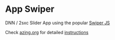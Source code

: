 # App Swiper

DNN / 2sxc Slider App using the popular [Swiper JS](https://swiperjs.com/)

Check [azing.org](https://azing.org/2sxc) for detailed [instructions](https://azing.org/2sxc/r/9yfw-D1D)